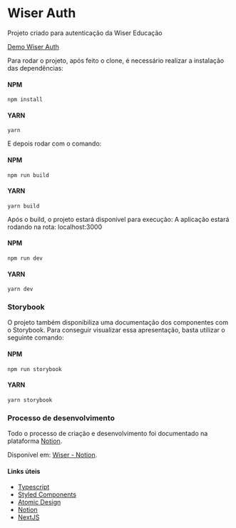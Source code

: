 # Wiser Auth

Projeto criado para autenticação da Wiser Educação

[Demo Wiser Auth](https://wiser-auth.vercel.app/entrar)

Para rodar o projeto, após feito o clone, é necessário realizar a instalação das dependências:

#### NPM

```console
npm install
```

#### YARN
```console
yarn
```

E depois rodar com o comando:

#### NPM

```console
npm run build
```

#### YARN

```console
yarn build
```

Após o build, o projeto estará disponível para execução:
A aplicação estará rodando na rota: localhost:3000


#### NPM

```console
npm run dev
```

#### YARN

```console
yarn dev
```


### Storybook

O projeto também disponibiliza uma documentação dos componentes com o Storybook. Para conseguir visualizar essa apresentação, basta utilizar o seguinte comando:


#### NPM

```console
npm run storybook
```

#### YARN

```console
yarn storybook
```

### Processo de desenvolvimento

Todo o processo de criação e desenvolvimento foi documentado na plataforma [Notion](https://www.notion.so/).

Disponível em: [Wiser - Notion](https://www.notion.so/ihfernando/Wiser-Educa-o-87fe5801e71a4bfe823b351223cfb009).


#### Links úteis
* [Typescript](https://www.typescriptlang.org/)
* [Styled Components](https://styled-components.com/)
* [Atomic Design](https://bradfrost.com/blog/post/atomic-web-design/)
* [Notion](https://www.notion.so/)
* [NextJS](https://nextjs.org/)

